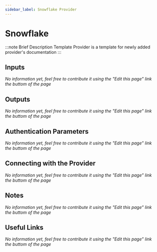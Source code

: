 ```yaml
---
sidebar_label: Snowflake Provider
---
```


# Snowflake

:::note Brief Description
Template Provider is a template for newly added provider's documentation
:::

## Inputs
*No information yet, feel free to contribute it using the "Edit this page" link the buttom of the page*

## Outputs
*No information yet, feel free to contribute it using the "Edit this page" link the buttom of the page*

## Authentication Parameters
*No information yet, feel free to contribute it using the "Edit this page" link the buttom of the page*

## Connecting with the Provider
*No information yet, feel free to contribute it using the "Edit this page" link the buttom of the page*

## Notes
*No information yet, feel free to contribute it using the "Edit this page" link the buttom of the page*

## Useful Links
*No information yet, feel free to contribute it using the "Edit this page" link the buttom of the page*
